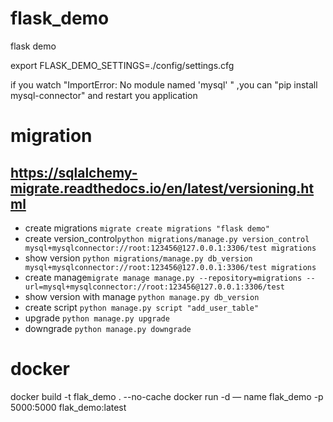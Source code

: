 # flask_demo

flask demo 

export FLASK_DEMO_SETTINGS=./config/settings.cfg

if you watch "ImportError: No module named 'mysql'
" ,you can "pip install mysql-connector" and restart you application

# migration
## https://sqlalchemy-migrate.readthedocs.io/en/latest/versioning.html
- create migrations  ```migrate create migrations "flask demo" ``` 
- create version_control```python migrations/manage.py version_control mysql+mysqlconnector://root:123456@127.0.0.1:3306/test migrations ```
- show version ```python migrations/manage.py db_version mysql+mysqlconnector://root:123456@127.0.0.1:3306/test migrations```
- create manage```migrate manage manage.py --repository=migrations --url=mysql+mysqlconnector://root:123456@127.0.0.1:3306/test```
- show version with manage ```python manage.py db_version```
- create script ``python manage.py script "add_user_table"``
- upgrade ```python manage.py upgrade```
- downgrade ```python manage.py downgrade```

# docker
docker build  -t flak_demo . --no-cache
docker run -d — name flak_demo -p 5000:5000 flak_demo:latest

